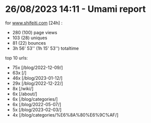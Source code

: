 # 26/08/2023 14:11 - Umami report
for www.shifeiti.com [24h] :

 - 280 (100) page views
 - 103 (28) uniques
 - 81 (22) bounces
 - 3h 56' 53'' (1h 15' 53'') totaltime


top 10 urls:
 - 75x [/blog/2022-12-09/]
 - 63x [/]
 - 46x [/blog/2023-01-12/]
 - 29x [/blog/2022-12-22/]
 - 8x [/wiki/]
 - 6x [/about/]
 - 6x [/blog/categories/]
 - 6x [/blog/2022-05-07/]
 - 5x [/blog/2023-02-03/]
 - 4x [/blog/categories/%E6%8A%80%E6%9C%AF/]


